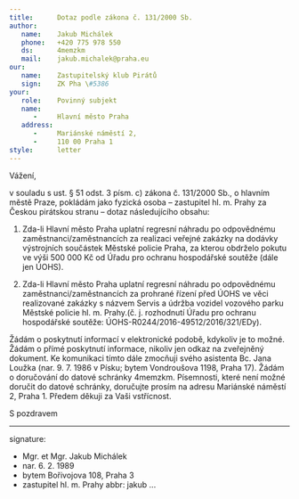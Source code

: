 ```yaml
---
title:      Dotaz podle zákona č. 131/2000 Sb.
author:
   name:    Jakub Michálek
   phone:   +420 775 978 550
   ds:      4memzkm
   mail:    jakub.michalek@praha.eu
our:
   name:    Zastupitelský klub Pirátů
   sign:    ZK Pha \#5386
your:
   role:    Povinný subjekt
   name:    
      -     Hlavní město Praha
   address:
      -     Mariánské náměstí 2,
      -     110 00 Praha 1
style:      letter
---
```


Vážení,

v souladu s ust. § 51 odst. 3 písm. c) zákona č. 131/2000 Sb., o hlavním městě Praze, pokládám jako fyzická osoba – zastupitel hl. m. Prahy za Českou pirátskou stranu – dotaz následujícího obsahu:

1. Zda-li Hlavní město Praha uplatní regresní náhradu po odpovědnému zaměstnanci/zaměstnancích za realizaci veřejné zakázky na dodávky výstrojních součástek Městské policie Praha, za kterou obdrželo pokutu ve výši 500 000 Kč od Úřadu pro ochranu hospodářské soutěže (dále jen ÚOHS).

2. Zda-li Hlavní město Praha uplatní regresní náhradu po odpovědnému zaměstnanci/zaměstnancích za prohrané řízení před ÚOHS ve věci  realizované zakázky s názvem Servis a údržba vozidel vozového parku Městské policie hl. m. Prahy.(č. j. rozhodnutí Úřadu pro ochranu hospodářské soutěže: ÚOHS-R0244/2016-49512/2016/321/EDy).

Žádám o poskytnutí informací v elektronické podobě, kdykoliv je to možné. Žádám o přímé poskytnutí informace, nikoliv jen odkaz na zveřejněný dokument. Ke komunikaci tímto dále zmocňuji svého asistenta Bc. Jana Loužka (nar. 9. 7. 1986 v Písku; bytem Vondroušova 1198, Praha 17). Žádám o doručování do datové schránky 4memzkm. Písemnosti, které není možné doručit do datové schránky, doručujte prosím na adresu Mariánské náměstí 2, Praha 1. Předem děkuji za Vaši vstřícnost.

S pozdravem

---
signature: 
  - Mgr. et Mgr. Jakub Michálek
  - nar. 6. 2. 1989
  - bytem Bořivojova 108, Praha 3
  - zastupitel hl. m. Prahy
abbr:       jakub
...
